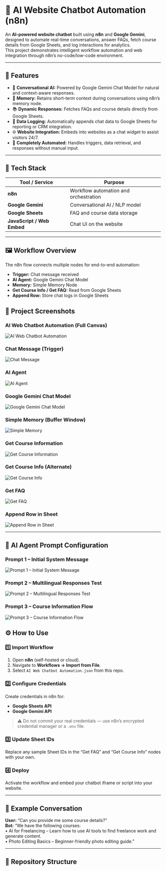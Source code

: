 # 🤖 AI Website Chatbot Automation (n8n)

An **AI-powered website chatbot** built using **n8n** and **Google Gemini**, designed to automate real-time conversations, answer FAQs, fetch course details from Google Sheets, and log interactions for analytics.  
This project demonstrates intelligent workflow automation and web integration through n8n’s no-code/low-code environment.

---

## 🚀 Features

- 💬 **Conversational AI:** Powered by Google Gemini Chat Model for natural and context-aware responses.  
- 🧠 **Memory:** Retains short-term context during conversations using n8n’s memory node.  
- 📚 **Dynamic Responses:** Fetches FAQs and course details directly from Google Sheets.  
- 🧾 **Data Logging:** Automatically appends chat data to Google Sheets for reporting or CRM integration.  
- 🌐 **Website Integration:** Embeds into websites as a chat widget to assist visitors 24/7.  
- 🔄 **Completely Automated:** Handles triggers, data retrieval, and responses without manual input.

---

## 🧩 Tech Stack

| Tool / Service | Purpose |
|-----------------|----------|
| **n8n** | Workflow automation and orchestration |
| **Google Gemini** | Conversational AI / NLP model |
| **Google Sheets** | FAQ and course data storage |
| **JavaScript / Web Embed** | Chat UI on the website |

---

## 🖼️ Workflow Overview

The n8n flow connects multiple nodes for end-to-end automation:

- **Trigger:** Chat message received  
- **AI Agent:** Google Gemini Chat Model  
- **Memory:** Simple Memory Node  
- **Get Course Info / Get FAQ:** Read from Google Sheets  
- **Append Row:** Store chat logs in Google Sheets  

## 📸 Project Screenshots

### AI Web Chatbot Automation (Full Canvas)
![AI Web Chatbot Automation](./ai%20web%20chatbot%20automation.png)

### Chat Message (Trigger)
![Chat Message](./chat%20message.png)

### AI Agent
![AI Agent](./ai%20agent.png)

### Google Gemini Chat Model
![Google Gemini Chat Model](./google%20gemini.png)

### Simple Memory (Buffer Window)
![Simple Memory](./simple%20memory.png)

### Get Course Information
![Get Course Information](./get%20course%20information.png)

### Get Course Info (Alternate)
![Get Course Info](./get%20course%20info.png)

### Get FAQ
![Get FAQ](./get%20faq.png)

### Append Row in Sheet
![Append Row in Sheet](./append%20row.png)


---

## 🧠 AI Agent Prompt Configuration

### Prompt 1 – Initial System Message
![Prompt 1 – Initial System Message](./prompt%201.png)

### Prompt 2 – Multilingual Responses Test
![Prompt 2 – Multilingual Responses Test](./prompt%202.png)

### Prompt 3 – Course Information Flow
![Prompt 3 – Course Information Flow](./prompt%203.png)


## ⚙️ How to Use

### 1️⃣ Import Workflow
1. Open **n8n** (self-hosted or cloud).  
2. Navigate to **Workflows → Import from File**.  
3. Select `AI Web Chatbot Automation.json` from this repo.  

### 2️⃣ Configure Credentials
Create credentials in n8n for:
- **Google Sheets API**
- **Google Gemini API**

> ⚠️ Do not commit your real credentials — use n8n’s encrypted credential manager or a `.env` file.

### 3️⃣ Update Sheet IDs
Replace any sample Sheet IDs in the “Get FAQ” and “Get Course Info” nodes with your own.

### 4️⃣ Deploy
Activate the workflow and embed your chatbot iframe or script into your website.

---

## 🧠 Example Conversation

**User:** “Can you provide me some course details?”  
**Bot:** “We have the following courses:  
• AI for Freelancing – Learn how to use AI tools to find freelance work and generate content.  
• Photo Editing Basics – Beginner-friendly photo editing guide.”  

---

## 📁 Repository Structure

